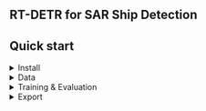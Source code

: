 ## RT-DETR for SAR Ship Detection



## Quick start

<details>
<summary>Install</summary>

```bash
pip install -r requirements.txt
```

</details>


<details>
<summary>Data</summary>

- Download and extract HRSID train and val images.
```
data/HRSID/
  annotations/  # annotation json files
  train/    # train images
  val/      # val images
```
- Modify config `img_folder`, `ann_file`
</details>



<details>
<summary>Training & Evaluation</summary>

- Training on a Single GPU:

```shell
# training on single-gpu
export CUDA_VISIBLE_DEVICES=0
python tools/train.py -c configs/rtdetr/rtdetr_r50vd_6x_hrsid.yml
```

- Training on Multiple GPUs:

```shell
# train on multi-gpu
export CUDA_VISIBLE_DEVICES=0,1,2,3
torchrun --nproc_per_node=4 tools/train.py -c configs/rtdetr/rtdetr_r50vd_6x_hrsid.yml
```

- Evaluation on Multiple GPUs:

```shell
# val on multi-gpu
export CUDA_VISIBLE_DEVICES=0,1,2,3
torchrun --nproc_per_node=4 tools/train.py -c configs/rtdetr/rtdetr_r50vd_6x_hrsid.yml -r path/to/checkpoint --test-only
```

</details>



<details>
<summary>Export</summary>

```shell
python tools/export_onnx.py -c configs/rtdetr/rtdetr_r18vd_6x_hrsid.yml -r path/to/checkpoint --check
```
</details>






